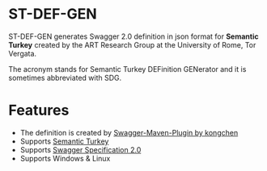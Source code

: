 # ST-DEF-GEN  

ST-DEF-GEN generates Swagger 2.0 definition in json format for **Semantic Turkey** created by the ART Research Group at the University of Rome, Tor Vergata.

The acronym stands for Semantic Turkey DEFinition GENerator and it is sometimes abbreviated with SDG. 


# Features

* The definition is created by [Swagger-Maven-Plugin by kongchen](https://github.com/kongchen/swagger-maven-plugin)
* Supports [Semantic Turkey](http://semanticturkey.uniroma2.it/)
* Supports [Swagger Specification 2.0](https://github.com/swagger-api/swagger-spec/blob/master/versions/2.0.md)
* Supports Windows & Linux
